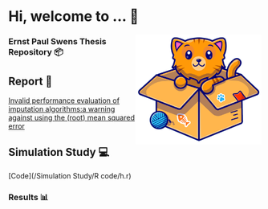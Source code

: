 # Hi, welcome to ... :wave:
<img align="right" width="250" src="img.png">

### Ernst Paul Swens Thesis Repository :package:

## Report :notebook:
[Invalid performance evaluation of imputation algorithms:a warning against using the (root) mean squared error](/Report/Thesis.pdf)

## Simulation Study :computer: 
[Code](/Simulation Study/R code/h.r)

### Results :bar_chart: 

